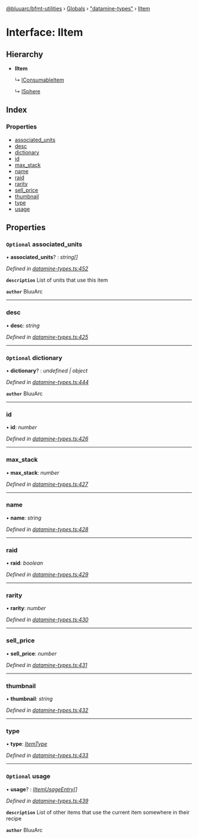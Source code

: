 [@bluuarc/bfmt-utilities](../README.md) › [Globals](../globals.md) › ["datamine-types"](../modules/_datamine_types_.md) › [IItem](_datamine_types_.iitem.md)

# Interface: IItem

## Hierarchy

* **IItem**

  ↳ [IConsumableItem](_datamine_types_.iconsumableitem.md)

  ↳ [ISphere](_datamine_types_.isphere.md)

## Index

### Properties

* [associated_units](_datamine_types_.iitem.md#optional-associated_units)
* [desc](_datamine_types_.iitem.md#desc)
* [dictionary](_datamine_types_.iitem.md#optional-dictionary)
* [id](_datamine_types_.iitem.md#id)
* [max_stack](_datamine_types_.iitem.md#max_stack)
* [name](_datamine_types_.iitem.md#name)
* [raid](_datamine_types_.iitem.md#raid)
* [rarity](_datamine_types_.iitem.md#rarity)
* [sell_price](_datamine_types_.iitem.md#sell_price)
* [thumbnail](_datamine_types_.iitem.md#thumbnail)
* [type](_datamine_types_.iitem.md#type)
* [usage](_datamine_types_.iitem.md#optional-usage)

## Properties

### `Optional` associated_units

• **associated_units**? : *string[]*

*Defined in [datamine-types.ts:452](https://github.com/BluuArc/bfmt-utilities/blob/1f753a7/src/datamine-types.ts#L452)*

**`description`** List of units that use this item

**`author`** BluuArc

___

###  desc

• **desc**: *string*

*Defined in [datamine-types.ts:425](https://github.com/BluuArc/bfmt-utilities/blob/1f753a7/src/datamine-types.ts#L425)*

___

### `Optional` dictionary

• **dictionary**? : *undefined | object*

*Defined in [datamine-types.ts:444](https://github.com/BluuArc/bfmt-utilities/blob/1f753a7/src/datamine-types.ts#L444)*

**`author`** BluuArc

___

###  id

• **id**: *number*

*Defined in [datamine-types.ts:426](https://github.com/BluuArc/bfmt-utilities/blob/1f753a7/src/datamine-types.ts#L426)*

___

###  max_stack

• **max_stack**: *number*

*Defined in [datamine-types.ts:427](https://github.com/BluuArc/bfmt-utilities/blob/1f753a7/src/datamine-types.ts#L427)*

___

###  name

• **name**: *string*

*Defined in [datamine-types.ts:428](https://github.com/BluuArc/bfmt-utilities/blob/1f753a7/src/datamine-types.ts#L428)*

___

###  raid

• **raid**: *boolean*

*Defined in [datamine-types.ts:429](https://github.com/BluuArc/bfmt-utilities/blob/1f753a7/src/datamine-types.ts#L429)*

___

###  rarity

• **rarity**: *number*

*Defined in [datamine-types.ts:430](https://github.com/BluuArc/bfmt-utilities/blob/1f753a7/src/datamine-types.ts#L430)*

___

###  sell_price

• **sell_price**: *number*

*Defined in [datamine-types.ts:431](https://github.com/BluuArc/bfmt-utilities/blob/1f753a7/src/datamine-types.ts#L431)*

___

###  thumbnail

• **thumbnail**: *string*

*Defined in [datamine-types.ts:432](https://github.com/BluuArc/bfmt-utilities/blob/1f753a7/src/datamine-types.ts#L432)*

___

###  type

• **type**: *[ItemType](../enums/_datamine_types_.itemtype.md)*

*Defined in [datamine-types.ts:433](https://github.com/BluuArc/bfmt-utilities/blob/1f753a7/src/datamine-types.ts#L433)*

___

### `Optional` usage

• **usage**? : *[IItemUsageEntry](_datamine_types_.iitemusageentry.md)[]*

*Defined in [datamine-types.ts:439](https://github.com/BluuArc/bfmt-utilities/blob/1f753a7/src/datamine-types.ts#L439)*

**`description`** List of other items that use the current item somewhere in their recipe

**`author`** BluuArc
